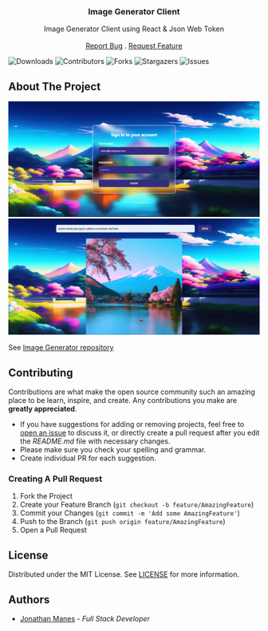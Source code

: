 <br/>
<p align="center">
  <h3 align="center">Image Generator Client</h3>

  <p align="center">
    Image Generator Client using React & Json Web Token
    <br/>
    <br/>
    <a href="https://github.com/manesjonathan/image-generator-client/issues">Report Bug</a>
    .
    <a href="https://github.com/manesjonathan/image-generator-client/issues">Request Feature</a>
  </p>

![Downloads](https://img.shields.io/github/downloads/manesjonathan/image-generator-client/total) ![Contributors](https://img.shields.io/github/contributors/manesjonathan/image-generator-client?color=dark-green) ![Forks](https://img.shields.io/github/forks/manesjonathan/image-generator?style=social) ![Stargazers](https://img.shields.io/github/stars/manesjonathan/image-generator-client?style=social) ![Issues](https://img.shields.io/github/issues/manesjonathan/image-generator-client)

## About The Project

![Screen Shot](demo.png)
![Screen Shot](demo-2.png)

See [Image Generator repository](https://github.com/manesjonathan/image-generator)


## Contributing

Contributions are what make the open source community such an amazing place to be learn, inspire, and create. Any contributions you make are **greatly appreciated**.
* If you have suggestions for adding or removing projects, feel free to [open an issue](https://github.com/manesjonathan/image-generator/issues/new) to discuss it, or directly create a pull request after you edit the *README.md* file with necessary changes.
* Please make sure you check your spelling and grammar.
* Create individual PR for each suggestion.

### Creating A Pull Request

1. Fork the Project
2. Create your Feature Branch (`git checkout -b feature/AmazingFeature`)
3. Commit your Changes (`git commit -m 'Add some AmazingFeature'`)
4. Push to the Branch (`git push origin feature/AmazingFeature`)
5. Open a Pull Request

## License

Distributed under the MIT License. See [LICENSE](https://github.com/manesjonathan/image-generator/blob/main/LICENSE.md) for more information.

## Authors

* [Jonathan Manes](https://github.com/manesjonathan/) - *Full Stack Developer*

